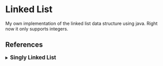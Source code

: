 # Linked List

My own implementation of the linked list data structure using java. Right now it only supports integers.

## References


<details><summary><span style="font-size: 1.2em; font-weight: bold;">Singly Linked List</span></summary>


For example purposes we will consider this as "exampleList" : 

    {12, 34, 52, 16, 9, 29}

---

<details>
<summary><strong>getFirst()</strong></summary>

> Gets the value of the first node.

**Returns :** *int*

**Args :** *None*

**Example :**

    exampleList.getFirst();

*Return value:*

    12    

</details>

---

<details>
<summary><strong>getLast()</strong></summary>

> Gets the value of the last node.

**Returns :** *int*

**Args :** *None*

**Example : **

    exampleList.getLast();

*Return value:*

    29

</details>

---

<details>
<summary><strong>get(int index)</strong></summary>

> Gets the value of the node with a given index.

**Returns :** *int*

**Args :** *index (int)*

**Example :**

    exampleList.get(3);

*Return value:*

    16

</details>

---

<details>
<summary><strong>addFirst(int value)</strong></summary>

> Adds a node with a given value to the front of the list.

**Returns :** *None*

**Args :** *value (int)*

**Example :**

    exampleList.addFirst(72);

*Updated exampleList:*

    {72, 12, 34, 52, 16, 9, 29}

</details>

---

<details>
<summary><strong>add(int value)</strong></summary>

> Adds a node with a given value to the end of the list.

**Returns :** *None*

**Args :** *value (int)*

**Example :**

    exampleList.add(72);

*Updated exampleList:*

    {12, 34, 52, 16, 9, 29, 72}

</details>

---

<details>
<summary><strong>insertAt(int index, int value)</strong></summary>

> Inserts a node with a given value between two other nodes according to a given index.

**Returns :** *None*

**Args :** *index (int), value (int)*

**Example :**

    exampleList.insertAt(2, 23);

*Updated exampleList:*

    {12, 34, 23, 52, 16, 9, 29}

</details>

---

<details>
<summary><strong>addAll(List&lt;int&gt; values)</strong></summary>

> Adds a collection of values to the end of the list.

**Returns :** *None*

**Args :** *values (List<int>)*

**Example :**

    List<int> listToAdd = new ArrayList<>(45, 67, 81);

    exampleList.addAll(listToAdd);

*Updated exampleList:*

    {12, 34, 52, 16, 9, 29, 45, 67, 81}

</details>

---

<details>
<summary><strong>isEmpty()</strong></summary>

> Checks whether a list is empty or not.

**Returns :** *boolean*

**Args :** *None*

**Example :**

    exampleList.isEmpty();

*Return value:*

    false

</details>

---

<details>
<summary><strong>size()</strong></summary>

> Gets the size (amount of values) inside the list.

**Returns :** *integer*

**Args :** *None*

**Example :**

    exampleList.size();

*Return value:*

    6

</details>

---

<details>
<summary><strong>cloneList()</strong></summary>

> Creates a deep copy of the list.

**Returns :** *SinglyLinkedList*

**Args :** *None*

**Example :**

    exampleList.cloneList();

*Return value:*

    SinglyLinkedList

</details>

---

<details>
<summary><strong>contains(int value)</strong></summary>

> Checks whether a given value is inside the list.

**Returns :** *boolean*

**Args :** *value (int)*

**Example :**

    exampleList.contains(9);

*Return value:*

    true

</details>

---

<details>
<summary><strong>indexOf(int value)</strong></summary>

> Gets the index of a given value inside the list.

**Returns :** *int*

**Args :** *value (int)*

**Example :**

    exampleList.indexOf(16);

*Return value:*

    3

</details>

---

<details>
<summary><strong>remove(int value)</strong></summary>

>Removes a given value from the list.

**Returns :** *None*

**Args :** *value (int)*

**Example :**

    exampleList.remove(52);

*Updated exampleList:*

    {12, 34, 16, 9, 29}

</details>

---

<details>
<summary><strong>removeAt(int index)</strong></summary>

> Removes a value at a given index from the list.

**Returns :** *None*

**Args :** *index (int)*

**Example :**

    exampleList.removeAt(0);

*Updated exampleList:*

    {34, 52, 16, 9, 29}

</details>

---

<details>
<summary><strong>print()</strong></summary>

> Prints all values of the list.

**Returns :** *None*

**Args :** *None*

**Example :**

    exampleList.print()

*Output:*

    12, 34, 52, 16, 9, 29,

</details>

</details>



